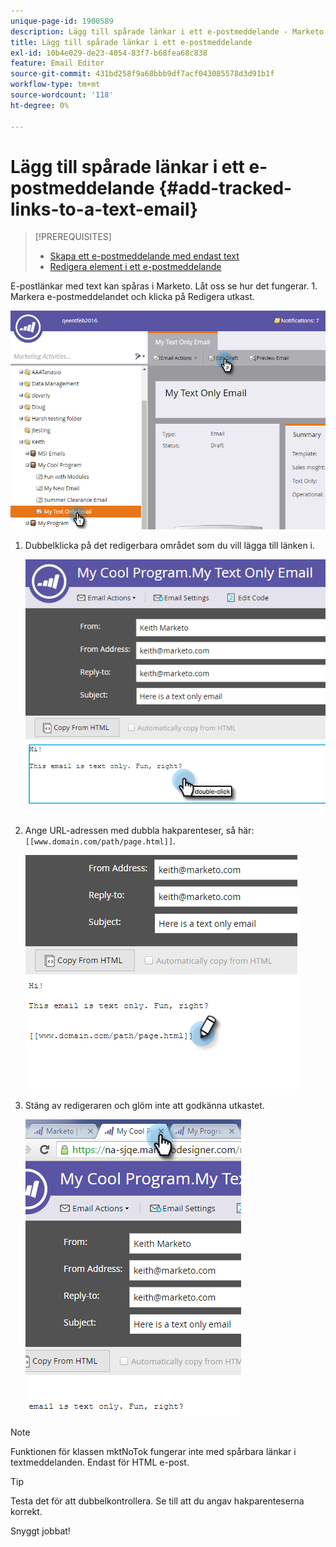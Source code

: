 ```yaml
---
unique-page-id: 1900589
description: Lägg till spårade länkar i ett e-postmeddelande - Marketo Docs - produktdokumentation
title: Lägg till spårade länkar i ett e-postmeddelande
exl-id: 10b4e029-de23-4054-83f7-b68fea68c838
feature: Email Editor
source-git-commit: 431bd258f9a68bbb9df7acf043085578d3d91b1f
workflow-type: tm+mt
source-wordcount: '118'
ht-degree: 0%

---
```


# Lägg till spårade länkar i ett e-postmeddelande {#add-tracked-links-to-a-text-email}

>[!PREREQUISITES]
>
>* [Skapa ett e-postmeddelande med endast text](/help/marketo/product-docs/email-marketing/general/creating-an-email/create-a-text-only-email.md)
>* [Redigera element i ett e-postmeddelande](/help/marketo/product-docs/email-marketing/general/email-editor-2/edit-elements-in-an-email.md)

E-postlänkar med text kan spåras i Marketo. Låt oss se hur det fungerar. 1. Markera e-postmeddelandet och klicka på Redigera utkast.

![](assets/one-9.png)

1. Dubbelklicka på det redigerbara området som du vill lägga till länken i.

   ![](assets/two-8.png)

1. Ange URL-adressen med dubbla hakparenteser, så här: `[[www.domain.com/path/page.html]]`.

   ![](assets/three-8.png)

1. Stäng av redigeraren och glöm inte att godkänna utkastet.

   ![](assets/four-6.png)

>[!NOTE]
>
>Funktionen för klassen mktNoTok fungerar inte med spårbara länkar i textmeddelanden. Endast för HTML e-post.

>[!TIP]
>
>Testa det för att dubbelkontrollera. Se till att du angav hakparenteserna korrekt.

Snyggt jobbat!
